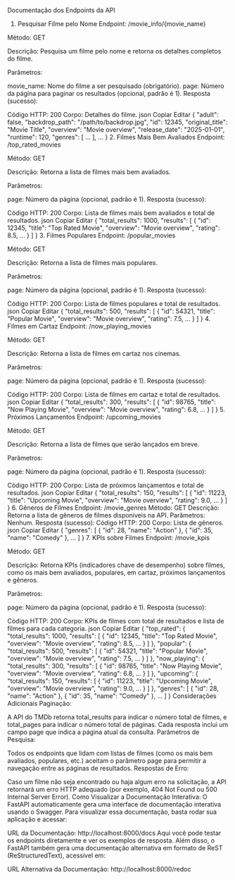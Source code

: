 Documentação dos Endpoints da API
1. Pesquisar Filme pelo Nome
Endpoint: /movie_info/{movie_name}

Método: GET

Descrição: Pesquisa um filme pelo nome e retorna os detalhes completos do filme.

Parâmetros:

movie_name: Nome do filme a ser pesquisado (obrigatório).
page: Número da página para paginar os resultados (opcional, padrão é 1).
Resposta (sucesso):

Código HTTP: 200
Corpo: Detalhes do filme.
json
Copiar
Editar
{
    "adult": false,
    "backdrop_path": "/path/to/backdrop.jpg",
    "id": 12345,
    "original_title": "Movie Title",
    "overview": "Movie overview",
    "release_date": "2025-01-01",
    "runtime": 120,
    "genres": [ ... ],
    ...
}
2. Filmes Mais Bem Avaliados
Endpoint: /top_rated_movies

Método: GET

Descrição: Retorna a lista de filmes mais bem avaliados.

Parâmetros:

page: Número da página (opcional, padrão é 1).
Resposta (sucesso):

Código HTTP: 200
Corpo: Lista de filmes mais bem avaliados e total de resultados.
json
Copiar
Editar
{
    "total_results": 1000,
    "results": [
        {
            "id": 12345,
            "title": "Top Rated Movie",
            "overview": "Movie overview",
            "rating": 8.5,
            ...
        }
    ]
}
3. Filmes Populares
Endpoint: /popular_movies

Método: GET

Descrição: Retorna a lista de filmes mais populares.

Parâmetros:

page: Número da página (opcional, padrão é 1).
Resposta (sucesso):

Código HTTP: 200
Corpo: Lista de filmes populares e total de resultados.
json
Copiar
Editar
{
    "total_results": 500,
    "results": [
        {
            "id": 54321,
            "title": "Popular Movie",
            "overview": "Movie overview",
            "rating": 7.5,
            ...
        }
    ]
}
4. Filmes em Cartaz
Endpoint: /now_playing_movies

Método: GET

Descrição: Retorna a lista de filmes em cartaz nos cinemas.

Parâmetros:

page: Número da página (opcional, padrão é 1).
Resposta (sucesso):

Código HTTP: 200
Corpo: Lista de filmes em cartaz e total de resultados.
json
Copiar
Editar
{
    "total_results": 300,
    "results": [
        {
            "id": 98765,
            "title": "Now Playing Movie",
            "overview": "Movie overview",
            "rating": 6.8,
            ...
        }
    ]
}
5. Próximos Lançamentos
Endpoint: /upcoming_movies

Método: GET

Descrição: Retorna a lista de filmes que serão lançados em breve.

Parâmetros:

page: Número da página (opcional, padrão é 1).
Resposta (sucesso):

Código HTTP: 200
Corpo: Lista de próximos lançamentos e total de resultados.
json
Copiar
Editar
{
    "total_results": 150,
    "results": [
        {
            "id": 11223,
            "title": "Upcoming Movie",
            "overview": "Movie overview",
            "rating": 9.0,
            ...
        }
    ]
}
6. Gêneros de Filmes
Endpoint: /movie_genres
Método: GET
Descrição: Retorna a lista de gêneros de filmes disponíveis na API.
Parâmetros: Nenhum.
Resposta (sucesso):
Código HTTP: 200
Corpo: Lista de gêneros.
json
Copiar
Editar
{
    "genres": [
        {
            "id": 28,
            "name": "Action"
        },
        {
            "id": 35,
            "name": "Comedy"
        },
        ...
    ]
}
7. KPIs sobre Filmes
Endpoint: /movie_kpis

Método: GET

Descrição: Retorna KPIs (indicadores chave de desempenho) sobre filmes, como os mais bem avaliados, populares, em cartaz, próximos lançamentos e gêneros.

Parâmetros:

page: Número da página (opcional, padrão é 1).
Resposta (sucesso):

Código HTTP: 200
Corpo: KPIs de filmes com total de resultados e lista de filmes para cada categoria.
json
Copiar
Editar
{
    "top_rated": {
        "total_results": 1000,
        "results": [
            {
                "id": 12345,
                "title": "Top Rated Movie",
                "overview": "Movie overview",
                "rating": 8.5,
                ...
            }
        ]
    },
    "popular": {
        "total_results": 500,
        "results": [
            {
                "id": 54321,
                "title": "Popular Movie",
                "overview": "Movie overview",
                "rating": 7.5,
                ...
            }
        ]
    },
    "now_playing": {
        "total_results": 300,
        "results": [
            {
                "id": 98765,
                "title": "Now Playing Movie",
                "overview": "Movie overview",
                "rating": 6.8,
                ...
            }
        ]
    },
    "upcoming": {
        "total_results": 150,
        "results": [
            {
                "id": 11223,
                "title": "Upcoming Movie",
                "overview": "Movie overview",
                "rating": 9.0,
                ...
            }
        ]
    },
    "genres": [
        {
            "id": 28,
            "name": "Action"
        },
        {
            "id": 35,
            "name": "Comedy"
        },
        ...
    ]
}
Considerações Adicionais
Paginação:

A API do TMDb retorna total_results para indicar o número total de filmes, e total_pages para indicar o número total de páginas.
Cada resposta inclui um campo page que indica a página atual da consulta.
Parâmetros de Pesquisa:

Todos os endpoints que lidam com listas de filmes (como os mais bem avaliados, populares, etc.) aceitam o parâmetro page para permitir a navegação entre as páginas de resultados.
Respostas de Erro:

Caso um filme não seja encontrado ou haja algum erro na solicitação, a API retornará um erro HTTP adequado (por exemplo, 404 Not Found ou 500 Internal Server Error).
Como Visualizar a Documentação Interativa:
O FastAPI automaticamente gera uma interface de documentação interativa usando o Swagger. Para visualizar essa documentação, basta rodar sua aplicação e acessar:

URL da Documentação: http://localhost:8000/docs
Aqui você pode testar os endpoints diretamente e ver os exemplos de resposta. Além disso, o FastAPI também gera uma documentação alternativa em formato de ReST (ReStructuredText), acessível em:

URL Alternativa da Documentação: http://localhost:8000/redoc